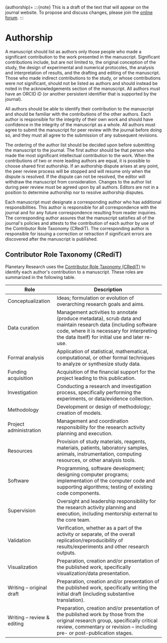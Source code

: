 (authorship)=
:::{note}
This is a draft of the text that will appear on the journal website. To propose and discuss changes, please join the [online forum](#forum).
:::

# Authorship

A manuscript should list as authors only those people who made a significant contribution to the work presented in the manuscript. Significant contributions include, but are not limited to, the original conception of the study, the design of experimental and numerical protocoles, the analysis and interpretation of results, and the drafting and editing of the manuscript. Those who made indirect contributions to the study, or whose contributions were not significant, should not be listed as authors and should instead be noted in the acknowledgements section of the manuscript. All authors must have an ORCID iD (or another persistent identifier that is supported by the journal).

All authors should be able to identify their contribution to the manuscript and should be familiar with the contributions of the other authors. Each author is responsible for the integrity of their own work and should have confidence in the integrity of the manuscript as a whole. All authors must agree to submit the manuscript for peer review with the journal before doing so, and they must all agree to the submission of any subsequent revisions.

The ordering of the author list should be decided upon before submitting the manuscript to the journal. The first author should be that person who made the most significant intellectual contribution to the work. When the contributions of two or more leading authors are equal, it is possible to choose shared first authorship. If an authorship dispute arises at any point, the peer review process will be stopped and will resume only when the dispute is resolved. If the dispute can not be resolved, the editor will withdraw the manuscript from consideration. Changes to the author list during peer review must be agreed upon by all authors. Editors are not in a position to determine authorship nor to resolve authorship disputes.

Each manuscript must designate a corresponding author who has additional responsibilities. This author is responsible for all correspondence with the journal and for any future correspondence resulting from reader inquiries. The corresponding author assures that the manuscript satisfies all of the journal's policies and attests to the contribution of each author by use of the Contributor Role Taxonomy (CRediT). The corresponding author is responsible for issuing a correction or retraction if significant errors are discovered after the manuscript is published.

## Contributor Role Taxonomy (CRediT)

Planetary Research uses the [Contributor Role Taxonomy (CRediT)](https://credit.niso.org/) to identify each author's contribution to a manuscript. These roles are summarized in the following table.

| Role | Description |  
| --- | --- |
| Conceptualization | Ideas; formulation or evolution of overarching research goals and aims. |  
| Data curation | Management activities to annotate (produce metadata), scrub data and maintain research data (including software code, where it is necessary for interpreting the data itself) for initial use and later re-use. |  
| Formal analysis |  Application of statistical, mathematical, computational, or other formal techniques to analyze or synthesize study data.|  
| Funding acquisition | Acquisition of the financial support for the project leading to this publication.|  
| Investigation |  Conducting a research and investigation process, specifically performing the experiments, or data/evidence collection. |  
| Methodology | Development or design of methodology; creation of models.|  
| Project administration | Management and coordination responsibility for the research activity planning and execution.|
| Resources | Provision of study materials, reagents, materials, patients, laboratory samples, animals, instrumentation, computing resources, or other analysis tools. |
| Software | Programming, software development; designing computer programs; implementation of the computer code and supporting algorithms; testing of existing code components. |
| Supervision | Oversight and leadership responsibility for the research activity planning and execution, including mentorship external to the core team. |
| Validation | Verification, whether as a part of the activity or separate, of the overall replication/reproducibility of results/experiments and other research outputs. |
| Visualization | Preparation, creation and/or presentation of the published work, specifically visualization/data presentation. |
| Writing – original draft | Preparation, creation and/or presentation of the published work, specifically writing the initial draft (including substantive translation). |
| Writing – review & editing | Preparation, creation and/or presentation of the published work by those from the original research group, specifically critical review, commentary or revision – including pre- or post-publication stages.|
